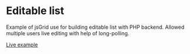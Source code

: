 # Editable list
Example of jsGrid use for building editable list with PHP backend. Allowed multiple users live editing with help of long-polling.

[Live example](http://sprightly.org.ua/table/)